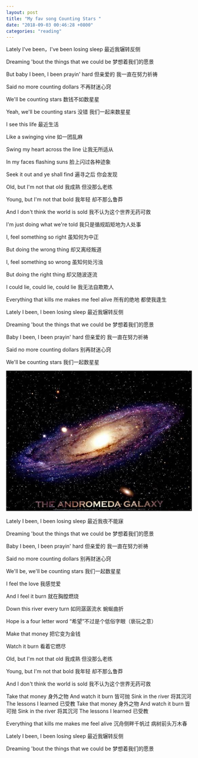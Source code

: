 ```yaml
---
layout: post
title: "My fav song Counting Stars "
date: "2018-09-03 00:46:28 +0800"
categories: "reading"
---
```


Lately I've been，I've been losing sleep
最近我辗转反侧
<!--more-->
Dreaming 'bout the things that we could be
梦想着我们的愿景

But baby I been, I been prayin' hard
但亲爱的 我一直在努力祈祷

Said no more counting dollars
不再财迷心窍

We'll be counting stars
数钱不如数星星

Yeah, we'll be counting stars
没错 我们一起来数星星

I see this life
最近生活

Like a swinging vine
如一团乱麻

Swing my heart across the line
让我无所适从

In my faces flashing suns
脸上闪过各种迹象

Seek it out and ye shall find
遍寻之后 你会发现

Old, but I'm not that old
我成熟 但没那么老练

Young, but I'm not that bold
我年轻 却不那么鲁莽

And I don't think the world is sold
我不认为这个世界无药可救

I'm just doing what we're told
我只是循规蹈矩地为人处事

I, feel something so right
虽知何为中正

But doing the wrong thing
却又离经叛道

I, feel something so wrong
虽知何处污浊

But doing the right thing
却又随波逐流

I could lie, could lie, could lie
我无法自欺欺人

Everything that kills me makes me feel alive
所有的绝地 都使我逢生

Lately I been, I been losing sleep
最近我辗转反侧

Dreaming 'bout the things that we could be
梦想着我们的愿景

Baby I been, I been prayin' hard
但亲爱的 我一直在努力祈祷

Said no more counting dollars
别再财迷心窍

We'll be counting stars
我们一起数星星

![universe](/image/universe.jpg)

Lately I been, I been losing sleep
最近我夜不能寐

Dreaming 'bout the things that we could be
梦想着我们的愿景

Baby I been, I been prayin' hard
但亲爱的 我一直在努力祈祷

Said no more counting dollars
别再财迷心窍

We'll be, we'll be counting stars
我们一起数星星

I feel the love
我感觉爱

And I feel it burn
就在胸膛燃烧

Down this river every turn
如同潺潺流水 蜿蜒曲折

Hope is a four letter word
“希望”不过是个低俗字眼（亵玩之意）

Make that money
把它变为金钱

Watch it burn
看着它燃尽

Old, but I'm not that old
我成熟 但没那么老练

Young, but I'm not that bold
我年轻 却不那么鲁莽

And I don't think the world is sold
我不认为这个世界无药可救



Take that money
身外之物
And watch it burn
皆可抛
Sink in the river
将其沉河
The lessons I learned
已受教
Take that money
身外之物
And watch it burn
皆可抛
Sink in the river
将其沉河
The lessons I learned
已受教

Everything that kills me makes me feel alive
沉舟侧畔千帆过 病树前头万木春

Lately I been, I been losing sleep
最近我辗转反侧

Dreaming 'bout the things that we could be
梦想着我们的愿景
